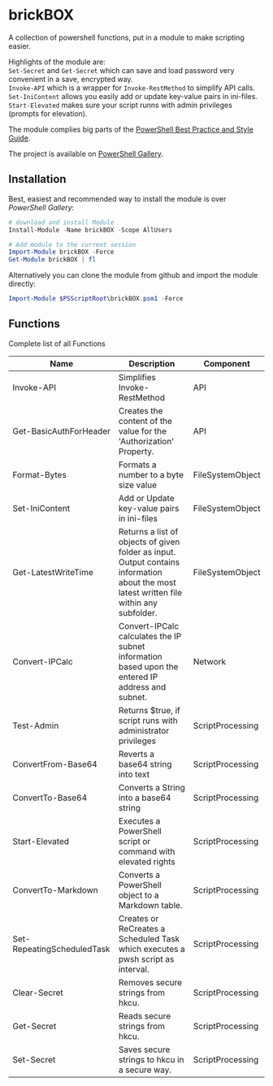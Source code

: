 # brickBOX

A collection of powershell functions, put in a module to make scripting easier.  

Highlights of the module are:  
`Set-Secret` and `Get-Secret` which can save and load password very convenient in a save, encrypted way.  
`Invoke-API` which is a wrapper for `Invoke-RestMethod` to simplify API calls.  
`Set-IniContent` allows you easily add or update key-value pairs in ini-files.  
`Start-Elevated` makes sure your script runns with admin privileges (prompts for elevation).  

The module complies big parts of the [PowerShell Best Practice and Style Guide](https://poshcode.gitbook.io/powershell-practice-and-style/style-guide/).

The project is available on [PowerShell Gallery](https://www.powershellgallery.com/packages/brickBOX).


## Installation

Best, easiest and recommended way to install the module is over _PowerShell Gallery_:

``` powershell
# download and install Module 
Install-Module -Name brickBOX -Scope AllUsers

# Add module to the current session
Import-Module brickBOX -Force
Get-Module brickBOX | fl
```

Alternatively you can clone the module from github and import the module directly:

``` powershell
Import-Module $PSScriptRoot\brickBOX.psm1 -Force
```

## Functions

Complete list of all Functions

Name                       | Description                                                                                                                              | Component       
-------------------------- | ---------------------------------------------------------------------------------------------------------------------------------------- | ----------------
Invoke-API                 | Simplifies Invoke-RestMethod                                                                                                             | API
Get-BasicAuthForHeader     | Creates the content of the value for the 'Authorization' Property.                                                                       | API
Format-Bytes               | Formats a number to a byte size value                                                                                                    | FileSystemObject
Set-IniContent             | Add or Update key-value pairs in ini-files                                                                                               | FileSystemObject
Get-LatestWriteTime        | Returns a list of objects of given folder as input. Output contains information about the most latest written file within any subfolder. | FileSystemObject
Convert-IPCalc             | Convert-IPCalc calculates the IP subnet information based upon the entered IP address and subnet.                                        | Network
Test-Admin                 | Returns $true, if script runs with administrator privileges                                                                              | ScriptProcessing
ConvertFrom-Base64         | Reverts a base64 string into text                                                                                                        | ScriptProcessing
ConvertTo-Base64           | Converts a String into a base64 string                                                                                                   | ScriptProcessing
Start-Elevated             | Executes a PowerShell script or command with elevated rights                                                                             | ScriptProcessing
ConvertTo-Markdown         | Converts a PowerShell object to a Markdown table.                                                                                        | ScriptProcessing
Set-RepeatingScheduledTask | Creates or ReCreates a Scheduled Task which executes a pwsh script as interval.                                                          | ScriptProcessing
Clear-Secret               | Removes secure strings from hkcu.                                                                                                        | ScriptProcessing
Get-Secret                 | Reads secure strings from hkcu.                                                                                                          | ScriptProcessing
Set-Secret                 | Saves secure strings to hkcu in a secure way.                                                                                            | ScriptProcessing


